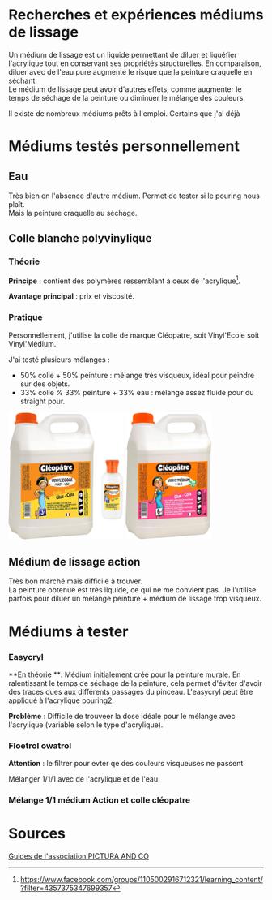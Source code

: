 # Recherches et expériences médiums de lissage

Un médium de lissage est un liquide permettant de diluer et liquéfier l'acrylique tout en conservant ses propriétés structurelles. En comparaison, diluer avec de l'eau pure augmente le risque que la peinture craquelle en séchant.  
Le médium de lissage peut avoir d'autres effets, comme augmenter le temps de séchage de la peinture ou diminuer le mélange des couleurs.  

Il existe de nombreux médiums prêts à l'emploi. Certains que j'ai déjà 

# Médiums testés personnellement

## Eau

Très bien en l'absence d'autre médium. Permet de tester si le pouring nous plaît.  
Mais la peinture craquelle au séchage.

##  Colle blanche polyvinylique

### Théorie

**Principe** : contient des polymères ressemblant à ceux de l'acrylique[^1]. 

**Avantage principal** : prix et viscosité.

[^1]: https://www.facebook.com/groups/1105002916712321/learning_content/?filter=4357375347699357

### Pratique

Personnellement, j'utilise la colle de marque Cléopatre, soit Vinyl'Ecole soit Vinyl'Médium.  

J'ai testé plusieurs mélanges : 

- 50% colle + 50% peinture : mélange très visqueux, idéal pour peindre sur des objets.
- 33% colle % 33% peinture + 33% eau : mélange assez fluide pour du straight pour.

<img src="vinylecole.jpg" height="250">         <img src="vinylmedium.jpg" height="250">

## Médium de lissage action

Très bon marché mais difficile à trouver.   
La peinture obtenue est très liquide, ce qui ne me convient pas. Je l'utilise parfois pour diluer un mélange peinture + médium de lissage trop visqueux.

# Médiums à tester

### Easycryl

**En théorie **: Médium initialement créé pour la peinture murale. En ralentissant le temps de séchage de la peinture, cela permet d'éviter d'avoir des traces dues aux différents passages du pinceau. L'easycryl peut être appliqué à l'acrylique pouring[2].

[2]: https://www.facebook.com/groups/1105002916712321/learning_content/?filter=4357375347699357 

**Problème** : Difficile de trouveer la dose idéale pour le mélange avec l'acrylique (variable selon le type d'acrylique).

### Floetrol owatrol

**Attention** : le filtrer pour evter qe des couleurs visqueuses ne passent

Mélanger 1/1/1 avec de l'acrylique et de l'eau

### Mélange 1/1 médium Action et colle cléopatre

# Sources
[Guides de l'association PICTURA AND CO](https://www.facebook.com/groups/1105002916712321/learning_content)